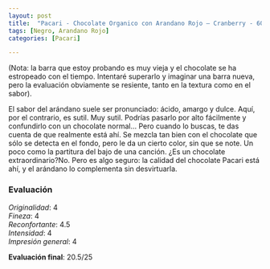 ```yaml
---
layout: post
title:  "Pacari - Chocolate Organico con Arandano Rojo – Cranberry - 60% Cacao"
tags: [Negro, Arandano Rojo] 
categories: [Pacari]

---
```

(Nota: la barra que estoy probando es muy vieja y el chocolate se ha estropeado con el tiempo. Intentaré superarlo y imaginar una barra nueva, pero la evaluación obviamente se resiente, tanto en la textura como en el sabor).

El sabor del arándano suele ser pronunciado: ácido, amargo y dulce. Aquí, por el contrario, es sutil. Muy sutil. Podrías pasarlo por alto fácilmente y confundirlo con un chocolate normal... Pero cuando lo buscas, te das cuenta de que realmente está ahí. Se mezcla tan bien con el chocolate que sólo se detecta en el fondo, pero le da un cierto color, sin que se note. Un poco como la partitura del bajo de una canción.
¿Es un chocolate extraordinario?No. Pero es algo seguro: la calidad del chocolate Pacari está ahí, y el arándano lo complementa sin desvirtuarla.


### Evaluación

_Originalidad_: 4  
_Fineza_: 4  
_Reconfortante_: 4.5  
_Intensidad_: 4  
_Impresión general_: 4

**Evaluación final**: 20.5/25

